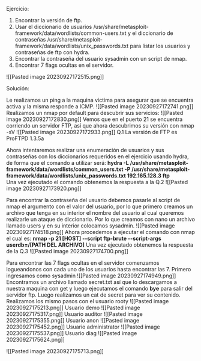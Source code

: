 Ejercicio:

1. Encontrar la versión de ftp.
2. Usar el diccionario de usuarios /usr/share/metasploit-framework/data/wordlists/common-users.txt y el diccionario de contraseñas /usr/share/metasploit-framework/data/wordlists/unix_passwords.txt para listar los usuarios y contraseñas de ftp con hydra.
3. Encontrar la contraseña del usuario sysadmin con un script de nmap.
4. Encontrar 7 flags ocultas en el servidor.

![[Pasted image 20230927172515.png]]


Solución: 

Le realizamos un ping a la maquina victima para asegurar que se encuentra activa y la misma responde a ICMP.
![[Pasted image 20230927172741.png]]
Realizamos un nmap por default para descubrir sus servicios:
![[Pasted image 20230927172830.png]]
Vemos que en el puerto 21 se encuentra corriendo un servidor FTP, así que ahora descubrimos su versión con nmap -sV
![[Pasted image 20230927172933.png]]
Q.1 La versión de FTP es ProFTPD 1.3.5a

Ahora intentaremos realizar una enumeración de usuarios y sus contraseñas con los diccionarios requeridos en el ejercicio usando hydra, de forma que el comando a utilizar será: **hydra -L /usr/share/metasploit-framework/data/wordlists/common_users.txt  -P /usr/share/metasploit-framework/data/wordlists/unix_passwords.txt 192.165.128.3 ftp**  
Una vez ejecutado el comando obtenemos la respuesta a la Q.2 
![[Pasted image 20230927173920.png]]

Para encontrar la contraseña del usuario debemos pasarle al script de nmap el argumento con el valor del usuario, por lo que primero creamos un archivo que tenga en su interior el nombre del usuario al cual queremos realizarle un ataque de diccionario. Por lo que creamos con nano un archivo llamado users y en su interior colocamos sysadmin. 
![[Pasted image 20230927174518.png]]
Ahora procedemos a ejecutar el comando con nmap el cual es: **nmap -p 21 [HOST] --script ftp-brute --script-args userdb=/[PATH DEL ARCHIVO]**
Una vez ejecutado obtenemos la respuesta de la Q.3
![[Pasted image 20230927174700.png]]

Para encontrar las 7 flags ocultas en el servidor comenzamos logueandonos con cada uno de los usuarios hasta encontrar las 7.
Primero ingresamos como sysadmin
![[Pasted image 20230927174949.png]]
Encontramos un archivo llamado secret.txt así que lo descargamos a nuestra maquina con get y luego ejecutamos el comando **bye** para salir del servidor ftp. Luego realizamos un cat de secret para ver su contenido.
Realizamos los mismo pasos con el usuario rooty
![[Pasted image 20230927175213.png]]
Usuario demo
![[Pasted image 20230927175317.png]]
Usuario auditor
![[Pasted image 20230927175355.png]]
Usuario anon
![[Pasted image 20230927175452.png]]
Usuario administrator
![[Pasted image 20230927175537.png]]
Usuario diag
![[Pasted image 20230927175624.png]]


![[Pasted image 20230927175713.png]]